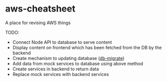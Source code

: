 # aws-cheatsheet
A place for revising AWS things

TODO: 
- Connect Node API to database to serve content
- Display content on frontend which has been fetched from the DB by the backend
- Create mechanism to updating database ([db-migrate](https://db-migrate.readthedocs.io/en/latest/Getting%20Started/installation/#new-instructions-since-v010x))
- Add data from mock services to database using above method
- Create services in backend to return data
- Replace mock services with backend services
